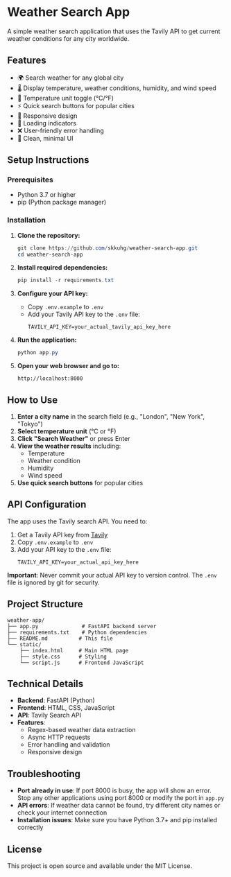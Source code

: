 # Weather Search App

A simple weather search application that uses the Tavily API to get current weather conditions for any city worldwide.

## Features

- 🌍 Search weather for any global city
- 🌡️ Display temperature, weather conditions, humidity, and wind speed
- 🔄 Temperature unit toggle (°C/°F)
- ⚡ Quick search buttons for popular cities
- 📱 Responsive design
- 🔄 Loading indicators
- ❌ User-friendly error handling
- 🎨 Clean, minimal UI

## Setup Instructions

### Prerequisites

- Python 3.7 or higher
- pip (Python package manager)

### Installation

1. **Clone the repository:**
   ```powershell
   git clone https://github.com/skkuhg/weather-search-app.git
   cd weather-search-app
   ```

2. **Install required dependencies:**
   ```powershell
   pip install -r requirements.txt
   ```

3. **Configure your API key:**
   - Copy `.env.example` to `.env`
   - Add your Tavily API key to the `.env` file:
     ```
     TAVILY_API_KEY=your_actual_tavily_api_key_here
     ```

4. **Run the application:**
   ```powershell
   python app.py
   ```

5. **Open your web browser and go to:**
   ```
   http://localhost:8000
   ```

## How to Use

1. **Enter a city name** in the search field (e.g., "London", "New York", "Tokyo")
2. **Select temperature unit** (°C or °F)
3. **Click "Search Weather"** or press Enter
4. **View the weather results** including:
   - Temperature
   - Weather condition
   - Humidity
   - Wind speed
5. **Use quick search buttons** for popular cities

## API Configuration

The app uses the Tavily search API. You need to:

1. Get a Tavily API key from [Tavily](https://tavily.com/)
2. Copy `.env.example` to `.env`
3. Add your API key to the `.env` file:
   ```
   TAVILY_API_KEY=your_actual_api_key_here
   ```

**Important**: Never commit your actual API key to version control. The `.env` file is ignored by git for security.

## Project Structure

```
weather-app/
├── app.py              # FastAPI backend server
├── requirements.txt    # Python dependencies
├── README.md          # This file
└── static/
    ├── index.html     # Main HTML page
    ├── style.css      # Styling
    └── script.js      # Frontend JavaScript
```

## Technical Details

- **Backend**: FastAPI (Python)
- **Frontend**: HTML, CSS, JavaScript
- **API**: Tavily Search API
- **Features**: 
  - Regex-based weather data extraction
  - Async HTTP requests
  - Error handling and validation
  - Responsive design

## Troubleshooting

- **Port already in use**: If port 8000 is busy, the app will show an error. Stop any other applications using port 8000 or modify the port in `app.py`
- **API errors**: If weather data cannot be found, try different city names or check your internet connection
- **Installation issues**: Make sure you have Python 3.7+ and pip installed correctly

## License

This project is open source and available under the MIT License.